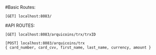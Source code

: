 #Basic Routes:

```
[GET] localhost:8083/
```

#API ROUTES:

```
[GET] localhost:8083/arquicoins/trx/trxID

[POST] localhost:8083/arquicoins/trx
{ card_number, card_cvv, first_name, last_name, currency, amount }
```
